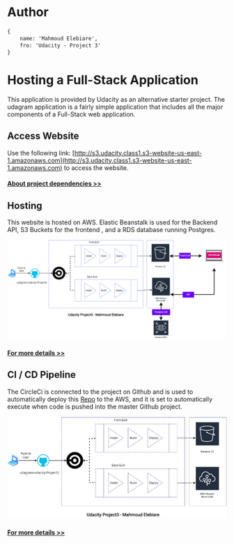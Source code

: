 # Author 
```
{
    name: 'Mahmoud Elebiare',
    fro: 'Udacity - Project 3'
}
```
# Hosting a Full-Stack Application

This application is provided by Udacity as an alternative starter project. The udagram application is a fairly simple application that includes all the major components of a Full-Stack web application.

## Access Website

Use the following link:  [http://s3.udacity.class1.s3-website-us-east-1.amazonaws.com](http://s3.udacity.class1.s3-website-us-east-1.amazonaws.com) to access the website.

#### [About project dependencies >> ](docs/dependencies.md)


 



## Hosting

This website is hosted on AWS. Elastic Beanstalk is used for the Backend API,  S3 Buckets for the frontend , and a RDS database running Postgres.

![Image](docs/screenshots/System-Architecture.png)
#### [For more details >> ](docs/Infrastructure.md)




## CI / CD Pipeline

 The CircleCi is connected to the project on Github and is used to automatically deploy this [Repo](https://github.com/HozayfaElebiare/udagram-udacity-Project3)  to the AWS, and it is set to automatically execute when code is pushed into the master Github project. 

![Image](docs/screenshots/Pipeline-Architecture-Design.jpg)

#### [For more details >> ](docs/Pipeline.md)



